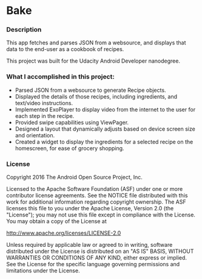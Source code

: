 # Bake

### Description
This app fetches and parses JSON from a websource, and displays that data to the end-user as a cookbook of recipes.

This project was built for the Udacity Android Developer nanodegree.


### What I accomplished in this project:

* Parsed JSON from a websource to generate Recipe objects.
* Displayed the details of those recipes, including ingredients, and text/video instructions.
* Implemented ExoPlayer to display video from the internet to the user for each step in the recipe.
* Provided swipe capabilities using ViewPager.
* Designed a layout that dynamically adjusts based on device screen size and orientation.
* Created a widget to display the ingredients for a selected recipe on the homescreen, for ease of grocery shopping.


### License

Copyright 2016 The Android Open Source Project, Inc.

Licensed to the Apache Software Foundation (ASF) under one or more contributor
license agreements.  See the NOTICE file distributed with this work for
additional information regarding copyright ownership.  The ASF licenses this
file to you under the Apache License, Version 2.0 (the "License"); you may not
use this file except in compliance with the License.  You may obtain a copy of
the License at

http://www.apache.org/licenses/LICENSE-2.0

Unless required by applicable law or agreed to in writing, software
distributed under the License is distributed on an "AS IS" BASIS, WITHOUT
WARRANTIES OR CONDITIONS OF ANY KIND, either express or implied.  See the
License for the specific language governing permissions and limitations under
the License.

